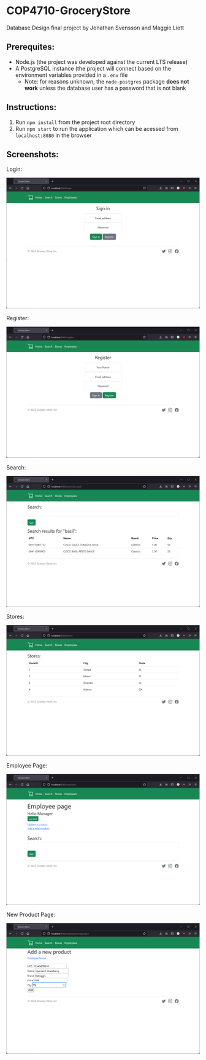# COP4710-GroceryStore
Database Design final project by Jonathan Svensson and Maggie Liott

## Prerequites:
- Node.js (the project was developed against the current LTS release)
- A PostgreSQL instance (the project will connect based on the environment variables provided in a `.env` file
  - Note: for reasons unknown, the `node-postgres` package **does not work** unless the database user has a password that is not blank

## Instructions:
1. Run `npm install` from the project root directory
2. Run `npm start` to run the application which can be acessed from `localhost:8080` in the browser

## Screenshots:
Login:

![login page](/screenshots/login.png)

Register:

![register page](/screenshots/register.png)

Search:

![register page](/screenshots/search.png)

Stores:

![register page](/screenshots/stores.png)

Employee Page:

![register page](/screenshots/employee.png)

New Product Page:

![register page](/screenshots/newproduct.png)